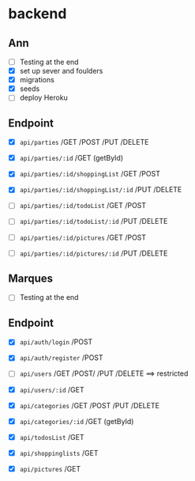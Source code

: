 # backend

## Ann
- [ ] Testing at the end
- [x] set up sever and foulders
- [x] migrations
- [x] seeds
- [ ] deploy Heroku
## Endpoint
- [x] `api/parties` /GET /POST /PUT /DELETE 
- [x] `api/parties/:id`    /GET (getById)
- [x] `api/parties/:id/shoppingList`  /GET /POST
- [x] `api/parties/:id/shoppingList/:id`  /PUT /DELETE
- [ ] `api/parties/:id/todoList` /GET /POST
- [ ] `api/parties/:id/todoList/:id` /PUT /DELETE 
- [ ] `api/parties/:id/pictures` /GET /POST
- [ ] `api/parties/:id/pictures/:id` /PUT /DELETE




## Marques 
- [ ] Testing at the end
## Endpoint
- [x] `api/auth/login`   /POST
- [x] `api/auth/register` /POST
- [ ] `api/users` /GET /POST/ /PUT /DELETE ==> restricted 
- [x] `api/users/:id` /GET
- [x] `api/categories`  /GET /POST /PUT /DELETE 
- [x] `api/categories/:id`  /GET (getById) 
- [x] `api/todosList` /GET 
- [x] `api/shoppinglists`  /GET 
- [x] `api/pictures` /GET  



